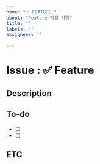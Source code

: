 ```yaml
---
name: "✅ FEATURE "
about: "Feature 작업 사항"
title: ''
labels: ''
assignees: ''

---
```


# Issue : ✅ Feature


## Description


## To-do

- [ ]
- [ ]

## ETC
